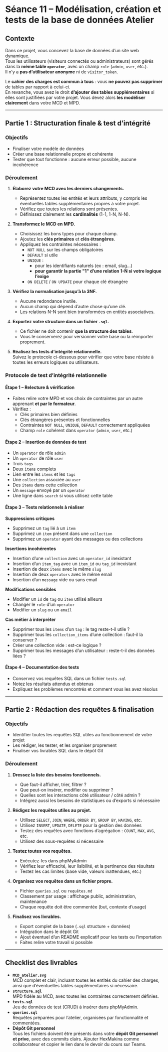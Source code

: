 # Séance 11 – Modélisation, création et tests de la base de données Atelier

## Contexte

Dans ce projet, vous concevez la base de données d’un site web dynamique.  
Tous les utilisateurs (visiteurs connectés ou administrateurs) sont gérés dans la **même table `operator`**, avec un champ `role` (`admin`, `user`, etc.).  
Il n’y a **pas d’utilisateur anonyme** ni de `visitor_token`.  

Le **cahier des charges est commun à tous** : vous **ne pouvez pas supprimer** de tables par rapport à celui-ci.  
En revanche, vous avez le droit **d’ajouter des tables supplémentaires** si elles sont justifiées par votre projet. Vous devez alors **les modéliser clairement** dans votre MCD et MPD.

---

## Partie 1 : Structuration finale & test d’intégrité

### Objectifs
- Finaliser votre modèle de données
- Créer une base relationnelle propre et cohérente
- Tester que tout fonctionne : aucune erreur possible, aucune incohérence

### Déroulement

1. **Élaborez votre MCD avec les derniers changements.**  
   - Représentez toutes les entités et leurs attributs, y compris les éventuelles tables supplémentaires propres à votre projet.
   - Vérifiez que toutes les relations sont présentes.
   - Définissez clairement les **cardinalités** (1-1, 1-N, N-N).

2. **Transformez le MCD en MPD.**  
   - Choisissez les bons types pour chaque champ.
   - Ajoutez les **clés primaires** et **clés étrangères**.
   - Appliquez les contraintes nécessaires :
     - `NOT NULL` sur les champs obligatoires
     - `DEFAULT` si utile
     - `UNIQUE` :
       - pour les identifiants naturels (ex : email, slug…)
       - **pour garantir la partie "1" d’une relation 1-N si votre logique l’exige**
     - `ON DELETE` / `ON UPDATE` pour chaque clé étrangère

3. **Vérifiez la normalisation jusqu’à la 3NF.**  
   - Aucune redondance inutile.
   - Aucun champ qui dépend d’autre chose qu’une clé.
   - Les relations N-N sont bien transformées en entités associatives.

4. **Exportez votre structure dans un fichier `.sql`.**  
   - Ce fichier ne doit contenir **que la structure des tables**.
   - Vous le conserverez pour versionner votre base ou la réimporter proprement.

5. **Réalisez les tests d’intégrité relationnelle.**  
   Suivez le protocole ci-dessous pour vérifier que votre base résiste à toutes les erreurs logiques ou utilisateurs.

### Protocole de test d’intégrité relationnelle

#### Étape 1 – Relecture & vérification
- Faites relire votre MPD et vos choix de contraintes par un autre apprenant **et par le formateur**.
- Vérifiez :
  - Clés primaires bien définies
  - Clés étrangères présentes et fonctionnelles
  - Contraintes `NOT NULL`, `UNIQUE`, `DEFAULT` correctement appliquées
  - Champ `role` cohérent dans `operator` (`admin`, `user`, etc.)

#### Étape 2 – Insertion de données de test
- Un `operator` de rôle `admin`
- Un `operator` de rôle `user`
- Trois `tags`
- Deux `items` complets
- Lien entre les `items` et les `tags`
- Une `collection` associée au `user`
- Des `items` dans cette collection
- Un `message` envoyé par un `operator`
- Une ligne dans `search` si vous utilisez cette table

#### Étape 3 – Tests relationnels à réaliser

**Suppressions critiques**
- Supprimez un `tag` lié à un `item`
- Supprimez un `item` présent dans une `collection`
- Supprimez un `operator` ayant des messages ou des collections

**Insertions incohérentes**
- Insertion d’une `collection` avec un `operator_id` inexistant
- Insertion d’un `item_tag` avec un `item_id` ou `tag_id` inexistant
- Insertion de deux `items` avec le même `slug`
- Insertion de deux `operators` avec le même email
- Insertion d’un `message` vide ou sans email

**Modifications sensibles**
- Modifier un `id` de `tag` ou `item` utilisé ailleurs
- Changer le `role` d’un `operator`
- Modifier un `slug` ou un `email`

**Cas métier à interpréter**
- Supprimer tous les `items` d’un `tag` : le tag reste-t-il utile ?
- Supprimer tous les `collection_items` d’une collection : faut-il la conserver ?
- Créer une collection vide : est-ce logique ?
- Supprimer tous les messages d’un utilisateur : reste-t-il des données liées ?

#### Étape 4 – Documentation des tests
- Conservez vos requêtes SQL dans un fichier `tests.sql`
- Notez les résultats attendus et obtenus
- Expliquez les problèmes rencontrés et comment vous les avez résolus

---

## Partie 2 : Rédaction des requêtes & finalisation

### Objectifs
- Identifier toutes les requêtes SQL utiles au fonctionnement de votre projet
- Les rédiger, les tester, et les organiser proprement
- Finaliser vos livrables SQL dans le dépôt Git

### Déroulement

1. **Dressez la liste des besoins fonctionnels.**
   - Que faut-il afficher, trier, filtrer ?
   - Que peut-on insérer, modifier ou supprimer ?
   - Quelles sont les interactions côté utilisateur / côté admin ?
   - Intégrez aussi les besoins de statistiques ou d’exports si nécessaire

2. **Rédigez les requêtes utiles au projet.**
   - Utilisez `SELECT`, `JOIN`, `WHERE`, `ORDER BY`, `GROUP BY`, `HAVING`, etc.
   - Utilisez `INSERT`, `UPDATE`, `DELETE` pour la gestion des données
   - Testez des requêtes avec fonctions d’agrégation : `COUNT`, `MAX`, `AVG`, etc.
   - Utilisez des sous-requêtes si nécessaire

3. **Testez toutes vos requêtes.**
   - Exécutez-les dans phpMyAdmin
   - Vérifiez leur efficacité, leur lisibilité, et la pertinence des résultats
   - Testez les cas limites (base vide, valeurs inattendues, etc.)

4. **Organisez vos requêtes dans un fichier propre.**
   - Fichier `queries.sql` ou `requêtes.md`
   - Classement par usage : affichage public, administration, maintenance
   - Chaque requête doit être commentée (but, contexte d’usage)

5. **Finalisez vos livrables.**
   - Export complet de la base (`.sql` structure + données)
   - Intégration dans le dépôt Git
   - Ajout éventuel d’un README explicatif pour les tests ou l’importation
   - Faites relire votre travail si possible

---

## Checklist des livrables

- **`MCD_atelier.svg`**  
  MCD complet et clair, incluant toutes les entités du cahier des charges, ainsi que d’éventuelles tables supplémentaires si nécessaire.  
- **`structure.sql`**  
  MPD fidèle au MCD, avec toutes les contraintes correctement définies.  
- **`tests.sql`**  
  Jeu de données de test (CRUD) à insérer dans phpMyAdmin.  
- **`queries.sql`**  
  Requêtes préparées pour l’atelier, organisées par fonctionnalité et commentées.  
- **Dépôt Git personnel**  
  Tous les fichiers doivent être présents dans votre **dépôt Git personnel et prive**, avec des commits clairs. Ajouter HexMakina comme collaborateur et copier le lien dans le devoir du cours sur Teams.
